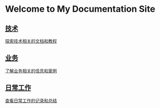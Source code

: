 # Welcome to My Documentation Site

<div class="section-container">
  <a href="#/./technology/index1" class="section-link">
    <div class="section">
      <h2>技术</h2>
      <p>探索技术相关的文档和教程</p>
    </div>
  </a>
  <a href="./business/index" class="section-link">
    <div class="section">
      <h2>业务</h2>
      <p>了解业务相关的信息和案例</p>
    </div>
  </a>
  <a href="./daily_work/index" class="section-link">
    <div class="section">
      <h2>日常工作</h2>
      <p>查看日常工作的记录和总结</p>
    </div>
  </a>
</div>

<style>
.content {
  margin-left: 0px;
  left: 0px;
}
.sidebar-toggle{
    display: none;
}
.sidebar{
    display: none;
}
</style>